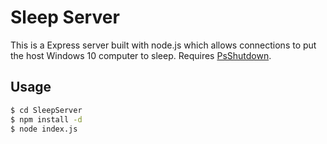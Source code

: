 # Sleep Server

This is a Express server built with node.js which allows connections to put the host Windows 10 computer to sleep.
Requires [PsShutdown](https://docs.microsoft.com/en-us/sysinternals/downloads/psshutdown).

## Usage
```sh
$ cd SleepServer
$ npm install -d
$ node index.js
```
